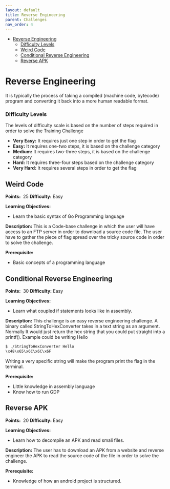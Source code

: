 ```yaml
---
layout: default
title: Reverse Engineering
parent: Challenges
nav_order: 4
---
```


- [Reverse Engineering](#reverse-engineering)
    - [Difficulty Levels](#difficulty-levels)
  - [Weird Code](#weird-code)
  - [Conditional Reverse Engineering](#conditional-reverse-engineering)
  - [Reverse APK](#reverse-apk)
  <!-- - [Program Behaviour](#program-behaviour) -->

# Reverse Engineering

 It is typically the process of taking a compiled (machine code,
 bytecode) program and converting it back into a more human readable format.


### Difficulty Levels

The levels of difficulty scale is based on the number of steps required in order to solve the
Training Challenge

- __Very Easy​:__ It requires just one step in order to get the flag
- __Easy:__​ It requires one-two steps, it is based on the challenge category
- __Medium​:__ It requires two-three steps, it is based on the challenge category
- __Hard:__ ​It requires three-four steps based on the challenge category
- __Very Hard:__​ It requires several steps in order to get the flag


## Weird Code

**Points:** ​ 25 **Difficulty:** Easy

**Learning Objectives:**

- Learn the basic syntax of Go Programming language

**Description:** ​This is a Code-base challenge in which the user will have access to an FTP
server in order to download a source code file. The user have to gather the piece of flag
spread over the tricky source code in order to solve the challenge.

**Prerequisite:**
- Basic concepts of a programming language

## Conditional Reverse Engineering

**Points:** ​ 30 **Difficulty:** Easy

**Learning Objectives:**

- Learn what coupled if statements looks like in assembly.

**Description:** ​This challenge is an easy reverse engineering challenge. A binary called StringToHexConverter takes in a text string as an argument.
Normally It would just return the hex string that you could put straight into a printf(). Example could be writing Hello
```bash
$ ./StringToHexConverter Hello
\x48\x65\x6C\x6C\x6F
```
Writing a very specific string will make the program print the flag in the terminal.


**Prerequisite:**
- Little knowledge in assembly language
- Know how to run GDP

## Reverse APK

**Points:** ​ 20 **Difficulty:** Easy

**Learning Objectives:**

- Learn how to decompile an APK and read smali files.

**Description:**
The user has to download an APK from a website and reverse engineer the APK to read the source code of the file in order to solve the challenge.

**Prerequisite:**
- Knowledge of how an android project is structured.

<!-- ## Program Behaviour

**Points:** ​ 10 **Difficulty:** ​Medium

**Learning Objectives:**

- Learn how to crack a program
-
**Description:** ​This is a simple reverse engineering challenge in which the users will have
access to an FTP server in order to download a binary file containing the flag. The main goal
of the challenge is to let understand the user how to crack a program in order to change its
behaviour. It will be necessary to use a debugger tool to analyse and understand the
workflow on the program.

**Prerequisite:**
- Know how to use a debugger tool
- Basic knowledge of Assembly and CPU registers -->
